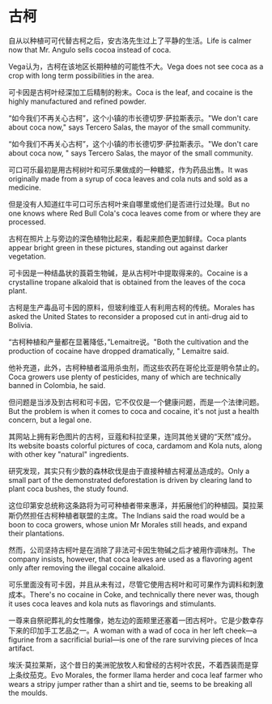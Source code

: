 # 古柯

<p><span class="chinese">自从以种植可可代替古柯之后，安古洛先生过上了平静的生活。</span><span class="english">Life is calmer now that Mr. Angulo sells cocoa instead of coca.</span></p>

<p><span class="chinese">Vega认为，古柯在该地区长期种植的可能性不大。</span><span class="english">Vega does not see coca as a crop with long term possibilities in the area.</span></p>

<p><span class="chinese">可卡因是古柯叶经深加工后精制的粉末。</span><span class="english">Coca is the leaf, and cocaine is the highly manufactured and refined powder.</span></p>

<p><span class="chinese">“如今我们不再关心古柯”，这个小镇的市长德切罗·萨拉斯表示。</span><span class="english">"We don't care about coca now," says Tercero Salas, the mayor of the small community.</span></p>

<p><span class="chinese">“如今我们不再关心古柯”，这个小镇的市长德切罗·萨拉斯表示。</span><span class="english">"We don't care about coca now, " says Tercero Salas, the mayor of the small community.</span></p>

<p><span class="chinese">可口可乐最初是用古柯树叶和可乐果做成的一种糖浆，作为药品出售。</span><span class="english">It was originally made from a syrup of coca leaves and cola nuts and sold as a medicine.</span></p>

<p><span class="chinese">但是没有人知道红牛可口可乐古柯叶来自哪里或他们是否进行过处理。</span><span class="english">But no one knows where Red Bull Cola's coca leaves come from or where they are processed.</span></p>

<p><span class="chinese">古柯在照片上与旁边的深色植物比起来，看起来颜色更加鲜绿。</span><span class="english">Coca plants appear bright green in these pictures, standing out against darker vegetation.</span></p>

<p><span class="chinese">可卡因是一种结晶状的莨菪生物碱，是从古柯叶中提取得来的。</span><span class="english">Cocaine is a crystalline tropane alkaloid that is obtained from the leaves of the coca plant.</span></p>

<p><span class="chinese">古柯是生产毒品可卡因的原料，但玻利维亚人有利用古柯的传统。</span><span class="english">Morales has asked the United States to reconsider a proposed cut in anti-drug aid to Bolivia.</span></p>

<p><span class="chinese">“古柯种植和产量都在显著降低，”Lemaitre说。</span><span class="english">"Both the cultivation and the production of cocaine have dropped dramatically, " Lemaitre said.</span></p>

<p><span class="chinese">他补充道，此外，古柯种植者滥用杀虫剂，而这些农药在哥伦比亚是明令禁止的。</span><span class="english">Coca growers use plenty of pesticides, many of which are technically banned in Colombia, he said.</span></p>

<p><span class="chinese">但问题是当涉及到古柯和可卡因，它不仅仅是一个健康问题，而是一个法律问题。</span><span class="english">But the problem is when it comes to coca and cocaine, it's not just a health concern, but a legal one.</span></p>

<p><span class="chinese">其网站上拥有彩色图片的古柯，豆蔻和科拉坚果，连同其他关键的“天然”成分。</span><span class="english">Its website boasts colorful pictures of coca, cardamom and Kola nuts, along with other key "natural" ingredients.</span></p>

<p><span class="chinese">研究发现，其实只有少数的森林砍伐是由于直接种植古柯灌丛造成的。</span><span class="english">Only a small part of the demonstrated deforestation is driven by clearing land to plant coca bushes, the study found.</span></p>

<p><span class="chinese">这位印第安总统称这条路将为可可种植者带来惠泽，并拓展他们的种植园。莫拉莱斯仍然担任古柯种植者联盟的主席。</span><span class="english">The Indians said the road would be a boon to coca growers, whose union Mr Morales still heads, and expand their plantations.</span></p>

<p><span class="chinese">然而，公司坚持古柯叶是在消除了非法可卡因生物碱之后才被用作调味剂。</span><span class="english">The company insists, however, that coca leaves are used as a flavoring agent only after removing the illegal cocaine alkaloid.</span></p>

<p><span class="chinese">可乐里面没有可卡因，并且从未有过，尽管它使用古柯叶和可可果作为调料和刺激成本。</span><span class="english">There's no cocaine in Coke, and technically there never was, though it uses coca leaves and kola nuts as flavorings and stimulants.</span></p>

<p><span class="chinese">一尊来自祭祀葬礼的女性雕像，她左边的面颊里还塞着一团古柯叶。它是少数幸存下来的印加手工艺品之一。</span><span class="english">A woman with a wad of coca in her left cheek—a figurine from a sacrificial burial—is one of the rare surviving pieces of Inca artifact.</span></p>

<p><span class="chinese">埃沃·莫拉莱斯，这个昔日的美洲驼放牧人和曾经的古柯叶农民，不着西装而是穿上条纹茄克。</span><span class="english">Evo Morales, the former llama herder and coca leaf farmer who wears a stripy jumper rather than a shirt and tie, seems to be breaking all the moulds.</span></p>

